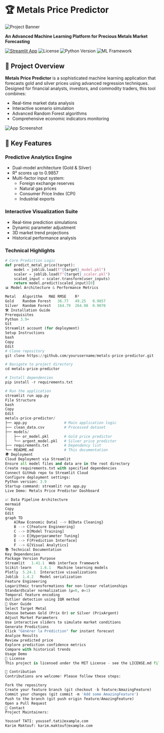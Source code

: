# 🏆 Metals Price Predictor

![Project Banner](https://via.placeholder.com/1280x640.png/1c110c/F5DEB3?text=Metals+Price+Predictor+📈+Predict+Gold+%26+Silver+Prices+with+AI)

**An Advanced Machine Learning Platform for Precious Metals Market Forecasting**

[![Streamlit App](https://static.streamlit.io/badges/streamlit_badge_black_white.svg)](https://metal-price-predictor-yousseftatii.streamlit.app)
![License](https://img.shields.io/badge/License-MIT-gold.svg)
![Python Version](https://img.shields.io/badge/Python-3.9%2B-blueviolet)
![ML Framework](https://img.shields.io/badge/Scikit--Learn-1.3.2-red)

## 🌟 Project Overview

**Metals Price Predictor** is a sophisticated machine learning application that forecasts gold and silver prices using advanced regression techniques. Designed for financial analysts, investors, and commodity traders, this tool combines:

- Real-time market data analysis
- Interactive scenario simulation
- Advanced Random Forest algorithms
- Comprehensive economic indicators monitoring

![App Screenshot](https://via.placeholder.com/800x400.png/1c110c/F5DEB3?text=Interactive+Web+Interface+📊)

## 🚀 Key Features

### Predictive Analytics Engine
- Dual-model architecture (Gold & Silver)
- R² scores up to 0.9857
- Multi-factor input system:
  - Foreign exchange reserves
  - Natural gas prices
  - Consumer Price Index (CPI)
  - Industrial exports

### Interactive Visualization Suite
- Real-time prediction simulations
- Dynamic parameter adjustment
- 3D market trend projections
- Historical performance analysis

### Technical Highlights
```python
# Core Prediction Logic
def predict_metal_price(target):
    model = joblib.load(f"{target}_model.pkl")
    scaler = joblib.load(f"{target}_scaler.pkl")
    scaled_input = scaler.transform(user_inputs)
    return model.predict(scaled_input)[0]
📊 Model Architecture & Performance Metrics

Metal	Algorithm	MAE	RMSE	R²
Gold	Random Forest	36.77	49.25	0.9857
Silver	Random Forest	164.79	264.98	0.9070
🛠 Installation Guide
Prerequisites
Python 3.9+
Git
Streamlit account (for deployment)
Setup Instructions
bash
Copy
Edit
# Clone repository
git clone https://github.com/yourusername/metals-price-predictor.git

# Navigate to project directory
cd metals-price-predictor

# Install dependencies
pip install -r requirements.txt

# Run the application
streamlit run app.py
File Structure
bash
Copy
Edit
metals-price-predictor/
├── app.py                 # Main application logic
├── clean_data.csv         # Processed dataset
├── models/
│   ├── or_model.pkl       # Gold price predictor
│   └── argent_model.pkl   # Silver price predictor
├── requirements.txt       # Dependency list
└── README.md              # This documentation
🌍 Deployment
Cloud Deployment via Streamlit
Ensure all model files and data are in the root directory
Create requirements.txt with specified dependencies
Connect GitHub repo to Streamlit Cloud
Configure deployment settings:
Python version: 3.9
Startup command: streamlit run app.py
Live Demo: Metals Price Predictor Dashboard

📈 Data Pipeline Architecture
mermaid
Copy
Edit
graph TD
    A[Raw Economic Data] --> B{Data Cleaning}
    B --> C[Feature Engineering]
    C --> D[Model Training]
    D --> E[Hyperparameter Tuning]
    E --> F[Prediction Interface]
    F --> G[Visual Analytics]
📚 Technical Documentation
Key Dependencies
Package	Version	Purpose
Streamlit	1.41.1	Web interface framework
Scikit-learn	1.6.1	Machine learning models
Plotly	5.24.1	Interactive visualizations
Joblib	1.4.2	Model serialization
Feature Engineering
Logarithmic transformations for non-linear relationships
StandardScaler normalization (μ=0, σ=1)
Temporal feature encoding
Outlier detection using IQR method
📱 User Guide
Select Target Metal
Choose between Gold (Prix Or) or Silver (PrixArgent)
Adjust Market Parameters
Use interactive sliders to simulate market conditions
Generate Predictions
Click "Générer la Prédiction" for instant forecast
Analyze Results
Review predicted price
Explore prediction confidence metrics
Compare with historical trends
Usage Demo
📜 License
This project is licensed under the MIT License - see the LICENSE.md file for details.

🤝 Contribution
Contributions are welcome! Please follow these steps:

Fork the repository
Create your feature branch (git checkout -b feature/AmazingFeature)
Commit your changes (git commit -m 'Add some AmazingFeature')
Push to the branch (git push origin feature/AmazingFeature)
Open a Pull Request
📧 Contact
Project Maintainers:

Youssef TATI: youssef.tati@example.com
Karim Maktouf: karim.maktouf@example.com
